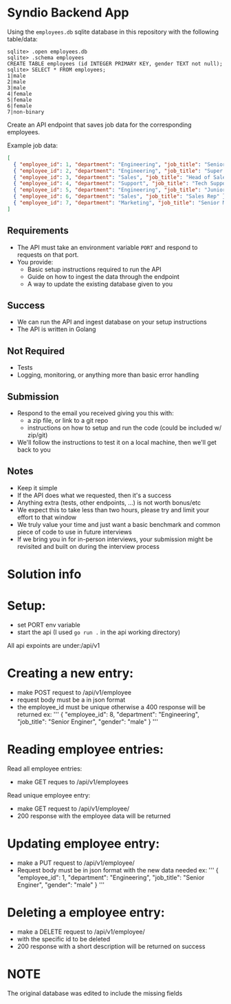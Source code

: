 # Syndio Backend App

Using the `employees.db` sqlite database in this repository with the following table/data:

```
sqlite> .open employees.db
sqlite> .schema employees
CREATE TABLE employees (id INTEGER PRIMARY KEY, gender TEXT not null);
sqlite> SELECT * FROM employees;
1|male
2|male
3|male
4|female
5|female
6|female
7|non-binary
```

Create an API endpoint that saves job data for the corresponding employees.

Example job data:

```json
[
  { "employee_id": 1, "department": "Engineering", "job_title": "Senior Enginer" },
  { "employee_id": 2, "department": "Engineering", "job_title": "Super Senior Enginer" },
  { "employee_id": 3, "department": "Sales", "job_title": "Head of Sales"},
  { "employee_id": 4, "department": "Support", "job_title": "Tech Support" },
  { "employee_id": 5, "department": "Engineering", "job_title": "Junior Enginer" },
  { "employee_id": 6, "department": "Sales", "job_title": "Sales Rep" },
  { "employee_id": 7, "department": "Marketing", "job_title": "Senior Marketer" }
]
```

## Requirements

- The API must take an environment variable `PORT` and respond to requests on that port.
- You provide:
  - Basic setup instructions required to run the API
  - Guide on how to ingest the data through the endpoint
  - A way to update the existing database given to you

## Success

- We can run the API and ingest database on your setup instructions
- The API is written in Golang

## Not Required

- Tests
- Logging, monitoring, or anything more than basic error handling

## Submission

- Respond to the email you received giving you this with:
  - a zip file, or link to a git repo
  - instructions on how to setup and run the code (could be included w/ zip/git)
- We'll follow the instructions to test it on a local machine, then we'll get back to you

## Notes

- Keep it simple
- If the API does what we requested, then it's a success
- Anything extra (tests, other endpoints, ...) is not worth bonus/etc
- We expect this to take less than two hours, please try and limit your effort to that window
- We truly value your time and just want a basic benchmark and common piece of code to use in future interviews
- If we bring you in for in-person interviews, your submission might be revisited and built on during the interview process


# Solution info
# Setup:
- set PORT env variable
- start the api (I used `go run .` in the api working directory)

All api expoints are under:/api/v1

# Creating a new entry:
- make POST request to /api/v1/employee
- request body must be a in json format
- the employee_id must be unique otherwise a 400 response will be returned
ex:
'''
{
    "employee_id": 8,
    "department": "Engineering",
    "job_title": "Senior Enginer",
    "gender": "male"
}
'''

# Reading employee entries:
Read all employee entries:
- make GET reques to /api/v1/employees

Read unique employee entry:
- make GET request to /api/v1/employee/<id>
- 200 response with the employee data will be returned

# Updating employee entry:
- make a PUT request to /api/v1/employee/<id>
- Request body must be in json format with the new data needed
ex:
'''
{
    "employee_id": 1,
    "department": "Engineering",
    "job_title": "Senior Enginer",
    "gender": "male"
}
'''

# Deleting a employee entry:
- make a DELETE request to /api/v1/employee/<id>
- with the specific id to be deleted
- 200 response with a short description will be returned on success

# NOTE
The original database was edited to include the missing fields
